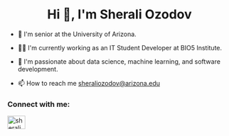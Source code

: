 <h1 align="center">Hi 👋, I'm Sherali Ozodov</h1>

- 🔭 I'm senior at the University of Arizona.

- 👨‍💻 I'm currently working as an IT Student Developer at BIO5 Institute.

- 🌱 I'm passionate about data science, machine learning, and software development.

- 📫 How to reach me sheraliozodov@arizona.edu

<h3 align="left">Connect with me:</h3>
<p align="left">
<a href="https://linkedin.com/in/sheraliozodov" target="blank"><img align="center" src="https://raw.githubusercontent.com/rahuldkjain/github-profile-readme-generator/master/src/images/icons/Social/linked-in-alt.svg" alt="sheraliozodov" height="30" width="40" /></a>
</p>
